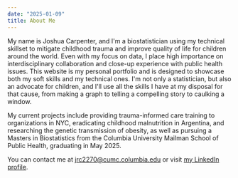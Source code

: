 ```yaml
---
date: "2025-01-09"
title: About Me
---
```


My name is Joshua Carpenter, and I'm a biostatistician using my technical skillset to mitigate childhood trauma and improve quality of life for children around the world. Even with my focus on data, I place high importance on interdisciplinary collaboration and close-up experience with public health issues. This website is my personal portfolio and is designed to showcase both my soft skills and my technical ones. I'm not only a statistician, but also an advocate for children, and I'll use all the skills I have at my disposal for that cause, from making a graph to telling a compelling story to caulking a window.

My current projects include providing trauma-informed care training to organizations in NYC, eradicating childhood malnutrition in Argentina, and researching the genetic transmission of obesity, as well as pursuing a Masters in Biostatistics from the Columbia University Mailman School of Public Health, graduating in May 2025.

You can contact me at [jrc2270\@cumc.columbia.edu](mailto:jrc2270@cumc.columbia.edu) or visit [my LinkedIn profile](https://www.linkedin.com/in/joshua-carpenter-a119b9140/).
